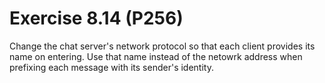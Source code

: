 # Exercise 8.14 (P256)

Change the chat server's network protocol so that each client provides its name on entering.
Use that name instead of the netowrk address when prefixing each message with its sender's identity.
